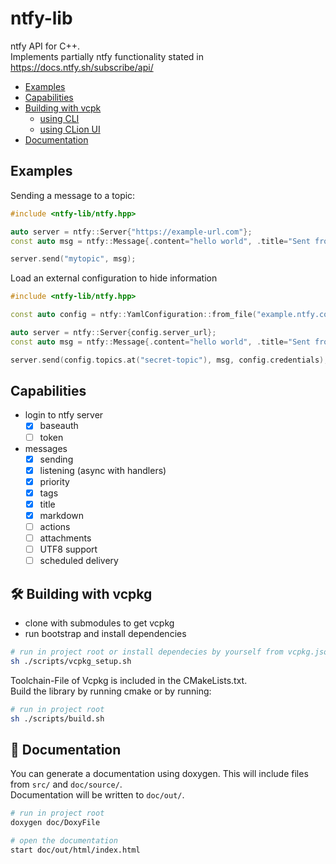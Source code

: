 # ntfy-lib

ntfy API for C++.  
Implements partially ntfy functionality stated in https://docs.ntfy.sh/subscribe/api/

- [Examples](#examples)
- [Capabilities](#capabilities)
- [Building with vcpk](#-building-with-vcpkg)
    - [using CLI](#-using-cli)
    - [using CLion UI](#-using-clion-ui)
- [Documentation](#-documentation)

## Examples

Sending a message to a topic:

```C++
#include <ntfy-lib/ntfy.hpp>

auto server = ntfy::Server{"https://example-url.com"};
const auto msg = ntfy::Message{.content="hello world", .title="Sent from my cpp program"};

server.send("mytopic", msg);
```

Load an external configuration to hide information

```C++
#include <ntfy-lib/ntfy.hpp>

const auto config = ntfy::YamlConfiguration::from_file("example.ntfy.config");

auto server = ntfy::Server{config.server_url};
const auto msg = ntfy::Message{.content="hello world", .title="Sent from my cpp program"};

server.send(config.topics.at("secret-topic"), msg, config.credentials);
```

## Capabilities

- login to ntfy server
    - [x] baseauth
    - [ ] token
- messages
    - [x] sending
    - [X] listening (async with handlers)
    - [x] priority
    - [x] tags
    - [x] title
    - [x] markdown
    - [ ] actions
    - [ ] attachments
    - [ ] UTF8 support
    - [ ] scheduled delivery

## 🛠️ Building with vcpkg

- clone with submodules to get vcpkg
- run bootstrap and install dependencies

```bash
# run in project root or install dependecies by yourself from vcpkg.json
sh ./scripts/vcpkg_setup.sh
```

Toolchain-File of Vcpkg is included in the CMakeLists.txt.  
Build the library by running cmake or by running:

```bash
# run in project root
sh ./scripts/build.sh
```

## 📃 Documentation

You can generate a documentation using doxygen.
This will include files from `src/` and `doc/source/`.  
Documentation will be written to `doc/out/`.

```bash
# run in project root
doxygen doc/DoxyFile

# open the documentation
start doc/out/html/index.html
```
